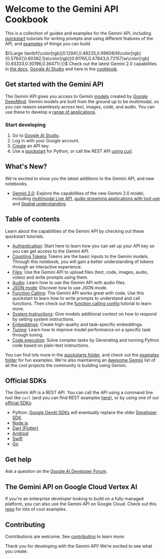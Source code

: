 # Welcome to the Gemini API Cookbook
This is a collection of guides and examples for the Gemini API, including [quickstart](https://github.com/google-gemini/cookbook/tree/main/quickstarts) tutorials for writing prompts and using different features of the API, and [examples](https://github.com/google-gemini/cookbook/tree/main/examples) of things you can build.

${\Large \textbf{\color[rgb]{0.12941,0.48235,0.99608}N\color[rgb]{0.57647,0.60392,1}e\color[rgb]{0.91765,0.47843,0.72157}w\color[rgb]{0.93333,0.30196,0.36471}:}}$ Check out the latest Gemini 2.0 capabilities in [the docs](https://ai.google.dev/gemini-api/docs/models/gemini-v2), [Google AI Studio](https://aistudio.google.com/app/live?model=gemini-2.0-flash-exp) and here in the [cookbook](./gemini-2/).

## Get started with the Gemini API
The Gemini API gives you access to Gemini [models](https://ai.google.dev/models/gemini) created by [Google DeepMind](https://deepmind.google/technologies/gemini/#introduction). Gemini models are built from the ground up to be multimodal, so you can reason seamlessly across text, images, code, and audio. You can use these to develop a [range of applications](https://ai.google.dev/examples/).

### Start developing
1. Go to [Google AI Studio](https://aistudio.google.com/).
2. Log in with your Google account.
3. [Create](https://aistudio.google.com/app/apikey) an API key.
4. Use a [quickstart](https://github.com/google-gemini/cookbook/blob/main/quickstarts/Prompting.ipynb) for Python, or call the REST API [using curl](https://github.com/google-gemini/cookbook/blob/main/quickstarts/rest/Prompting_REST.ipynb).

## What's New?
We're excited to show you the latest additions to the Gemini API, and new notebooks.
* [Gemini 2.0](./gemini-2/): Explore the capabilities of the new Gemini 2.0 model, including [multimodal Live API](./gemini-2/live_api_starter.ipynb), [audio streaming applications with tool use](./gemini-2/live_api_tool_use.ipynb) and [Spatial understanding](./gemini-2/spatial_understanding.ipynb). 

## Table of contents

Learn about the capabilities of the Gemini API by checking out these quickstart tutorials.
* [Authentication](https://github.com/google-gemini/cookbook/blob/main/quickstarts/Authentication.ipynb): Start here to learn how you can set up your API key so you can get access to the Gemini API.
* [Counting Tokens](https://github.com/google-gemini/cookbook/blob/main/quickstarts/Counting_Tokens.ipynb) Tokens are the basic inputs to the Gemini models. Through this notebook, you will gain a better understanding of tokens through an interactive experience.
* [Files](https://github.com/google-gemini/cookbook/blob/main/quickstarts/File_API.ipynb): Use the Gemini API to upload files (text, code, images, audio, video) and write prompts using them.
* [Audio](https://github.com/google-gemini/cookbook/blob/main/quickstarts/Audio.ipynb): Learn how to use the Gemini API with audio files.
* [JSON mode](https://github.com/google-gemini/cookbook/blob/main/quickstarts/JSON_mode.ipynb): Discover how to use JSON mode.
* [Function Calling](https://github.com/google-gemini/cookbook/blob/main/quickstarts/Function_calling.ipynb): The Gemini API works great with code. Use this quickstart to learn how to write prompts to understand and call functions. Then check out the [function calling config](https://github.com/google-gemini/cookbook/blob/main/quickstarts/Function_calling_config.ipynb) tutorial to learn more.
* [System Instructions](https://github.com/google-gemini/cookbook/blob/main/quickstarts/System_instructions.ipynb): Give models additional context on how to respond by setting system instructions.
* [Embeddings](https://github.com/google-gemini/cookbook/blob/main/quickstarts/Embeddings.ipynb): Create high-quality and task-specific embeddings.
* [Tuning](https://github.com/google-gemini/cookbook/blob/main/quickstarts/Tuning.ipynb): Learn how to improve model performance on a specific task through tuning. 
* [Code execution](https://github.com/google-gemini/cookbook/blob/main/quickstarts/Code_Execution.ipynb): Solve complex tasks by Generating and running Python code based on plain-text instructions. 

You can find lots more in the [quickstarts folder](https://github.com/google-gemini/cookbook/tree/main/quickstarts), and check out the [examples folder](https://github.com/google-gemini/cookbook/tree/main/examples) for fun examples. We're also maintaining an [Awesome Gemini](Awesome_gemini.md) list of all the cool projects the community is building using Gemini. 

## Official SDKs
The Gemini API is a REST API. You can call the API using a command line tool like `curl` (and you can find REST examples [here](https://github.com/google-gemini/cookbook/tree/main/quickstarts/rest)), or by using one of our [official SDKs](https://ai.google.dev/gemini-api/docs/downloads):
* Python: [Google GenAI SDKs](https://github.com/googleapis/python-genai) will eventually replace the older [Developer SDK](https://github.com/google/generative-ai-python).
* [Node.js](https://github.com/google/generative-ai-js)
* [Dart (Flutter)](https://github.com/google/generative-ai-dart)
* [Android](https://github.com/google/generative-ai-android)
* [Swift](https://github.com/google/generative-ai-swift)
* [Go](https://github.com/google/generative-ai-go)

## Get help
Ask a question on the [Google AI Developer Forum](https://discuss.ai.google.dev/).

## The Gemini API on Google Cloud Vertex AI
If you're an enterprise developer looking to build on a fully managed platform, you can also use the Gemini API on Google Cloud. Check out this [repo](https://github.com/GoogleCloudPlatform/generative-ai) for lots of cool examples. 

## Contributing
Contributions are welcome. See [contributing](https://github.com/google-gemini/cookbook/blob/main/CONTRIBUTING.md) to learn more.

Thank you for developing with the Gemini API! We’re excited to see what you create.
